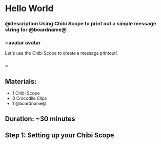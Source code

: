 # Hello World 
### @description Using Chibi Scope to print out a simple message string for @boardname@ 

### ~avatar avatar 
Let's use the Chibi Scope to create a message printout! 
### ~

## Materials: 
* 1 Chibi Scope 
* 3 Crocodile Clips 
* 1 @boardname@ 

## Duration: ~30 minutes 

## Step 1: Setting up your Chibi Scope 

